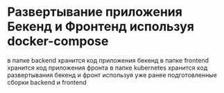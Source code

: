 # Развертывание приложения Бекенд и Фронтенд используя docker-compose
    
в папке backend хранится код приложения бекенд
в папке frontend хранится код приложения фронта
в папке kubernetes хранится код развертывания бекенд и фронт используя уже ранее подготовленные сборки backend и frontend


